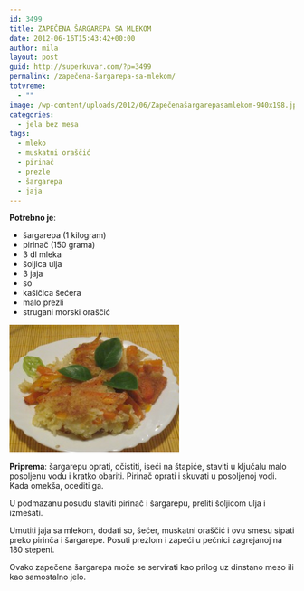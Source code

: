 ```yaml
---
id: 3499
title: ZAPEČENA ŠARGAREPA SA MLEKOM
date: 2012-06-16T15:43:42+00:00
author: mila
layout: post
guid: http://superkuvar.com/?p=3499
permalink: /zapečena-šargarepa-sa-mlekom/
totvreme:
  - ""
image: /wp-content/uploads/2012/06/Zapečenašargarepasamlekom-940x198.jpg
categories:
  - jela bez mesa
tags:
  - mleko
  - muskatni oraščić
  - pirinač
  - prezle
  - šargarepa
  - jaja
---
```

**Potrebno je**:

  * šargarepa (1 kilogram)
  * pirinač (150 grama)
  * 3 dl mleka
  * šoljica ulja
  * 3 jaja
  * so
  * kašičica šećera
  * malo prezli
  * strugani morski oraščić

<img class="alignnone size-medium wp-image-3500" title="Zapečenašargarepasamlekom" src="/wp-content/uploads/2012/06/Zapečenašargarepasamlekom-300x225.jpg" alt="" width="300" height="225" /> 

**Priprema**: šargarepu oprati, očistiti, iseći na štapiće, staviti u ključalu malo posoljenu vodu i kratko obariti. Pirinač oprati i skuvati u posoljenoj vodi. Kada omekša, ocediti ga.

U podmazanu posudu staviti pirinač i šargarepu, preliti šoljicom ulja i izmešati.

Umutiti jaja sa mlekom, dodati so, šećer, muskatni oraščić i ovu smesu sipati preko pirinča i šargarepe. Posuti prezlom i zapeći u pećnici zagrejanoj na 180 stepeni.

Ovako zapečena šargarepa može se servirati kao prilog uz dinstano meso ili kao samostalno jelo.
